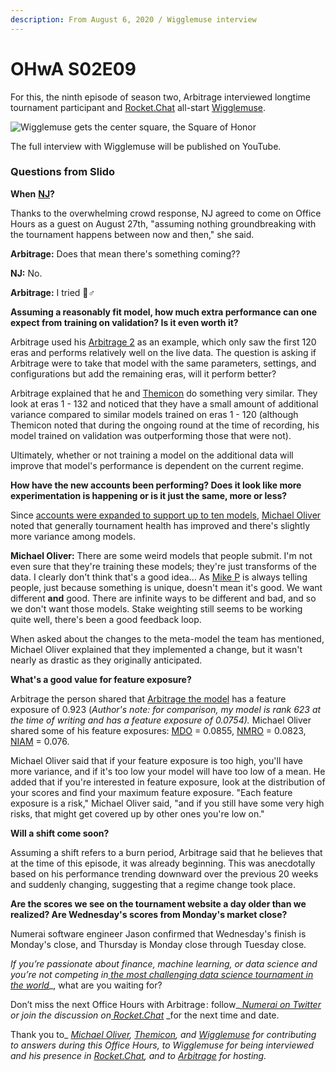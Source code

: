 ```yaml
---
description: From August 6, 2020 / Wigglemuse interview
---
```


# OHwA S02E09

For this, the ninth episode of season two, Arbitrage interviewed longtime tournament participant and [Rocket.Chat](https://community.numer.ai) all-start [Wigglemuse](https://numer.ai/wigglemuse).

![Wigglemuse gets the center square, the Square of Honor](../../../.gitbook/assets/wigglemuse.png)

The full interview with Wigglemuse will be published on YouTube.

### Questions from Slido

**When** [**NJ**](https://twitter.com/tasha\_jade)**?**

Thanks to the overwhelming crowd response, NJ agreed to come on Office Hours as a guest on August 27th, "assuming nothing groundbreaking with the tournament happens between now and then," she said.

**Arbitrage:** Does that mean there's something coming??

**NJ:** No.

**Arbitrage:** I tried 🤷♂

**Assuming a reasonably fit model, how much extra performance can one expect from training on validation? Is it even worth it?**

Arbitrage used his [Arbitrage 2](https://numer.ai/arbitrage2) as an example, which only saw the first 120 eras and performs relatively well on the live data. The question is asking if Arbitrage were to take that model with the same parameters, settings, and configurations but add the remaining eras, will it perform better?

Arbitrage explained that he and [Themicon](https://numer.ai/themicon) do something very similar. They look at eras 1 - 132 and noticed that they have a small amount of additional variance compared to similar models trained on eras 1 - 120 (although Themicon noted that during the ongoing round at the time of recording, his model trained on validation was outperforming those that were not).

Ultimately, whether or not training a model on the additional data will improve that model's performance is dependent on the current regime.

**How have the new accounts been performing? Does it look like more experimentation is happening or is it just the same, more or less?**

Since [accounts were expanded to support up to ten models](https://forum.numer.ai/t/announcing-general-availability-of-multi-model-account-support-for-all-users/399), [Michael Oliver](https://numer.ai/mdo) noted that generally tournament health has improved and there's slightly more variance among models.

**Michael Oliver:** There are some weird models that people submit. I'm not even sure that they're training these models; they're just transforms of the data. I clearly don't think that's a good idea... As [Mike P](https://twitter.com/easymikep) is always telling people, just because something is unique, doesn't mean it's good. We want different **and** good. There are infinite ways to be different and bad, and so we don't want those models. Stake weighting still seems to be working quite well, there's been a good feedback loop.

When asked about the changes to the meta-model the team has mentioned, Michael Oliver explained that they implemented a change, but it wasn't nearly as drastic as they originally anticipated.

**What's a good value for feature exposure?**

Arbitrage the person shared that [Arbitrage the model](https://numer.ai/arbitrage) has a feature exposure of 0.923 (_Author's note: for comparison, my model is rank 623 at the time of writing and has a feature exposure of 0.0754)._ Michael Oliver shared some of his feature exposures: [MDO](https://numer.ai/mdo) = 0.0855, [NMRO](https://numer.ai/nmro) = 0.0823, [NIAM](https://numer.ai/niam) = 0.076.

Michael Oliver said that if your feature exposure is too high, you'll have more variance, and if it's too low your model will have too low of a mean. He added that if you're interested in feature exposure, look at the distribution of your scores and find your maximum feature exposure. "Each feature exposure is a risk," Michael Oliver said, "and if you still have some very high risks, that might get covered up by other ones you're low on."

**Will a shift come soon?**

Assuming a shift refers to a burn period, Arbitrage said that he believes that at the time of this episode, it was already beginning. This was anecdotally based on his performance trending downward over the previous 20 weeks and suddenly changing, suggesting that a regime change took place.

**Are the scores we see on the tournament website a day older than we realized? Are Wednesday's scores from Monday's market close?**

Numerai software engineer Jason confirmed that Wednesday's finish is Monday's close, and Thursday is Monday close through Tuesday close.

_If you’re passionate about finance, machine learning, or data science and you’re not competing in_[ _the most challenging data science tournament in the world_](https://numer.ai/tournament)\_, what are you waiting for?

Don’t miss the next Office Hours with Arbitrage : follow\_[ _Numerai on Twitter_](http://twitter.com/numerai) _or join the discussion on_[ _Rocket.Chat_](https://community.numer.ai/home) \_for the next time and date.

Thank you to\_ [_Michael Oliver_](https://numer.ai/mdo)_,_ [_Themicon_](https://numer.ai/themicon)_, and_ [_Wigglemuse_](https://numer.ai/wigglemuse) _for contributing to answers during this Office Hours, to Wigglemuse for being interviewed and his presence in_ [_Rocket.Chat_](https://community.numer.ai)_,_ _and to_ [_Arbitrage_](https://numer.ai/arbitrage) _for hosting._
